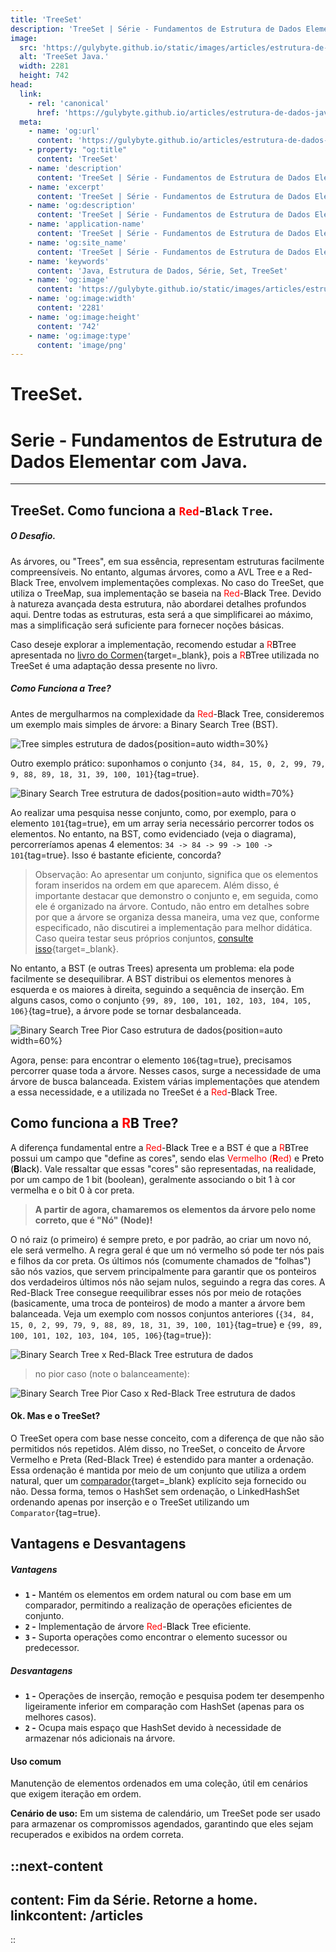 ```yaml
---
title: 'TreeSet'
description: 'TreeSet | Série - Fundamentos de Estrutura de Dados Elementar com Java.'
image:
  src: 'https://gulybyte.github.io/static/images/articles/estrutura-de-dados-java/binary-search-tree-pior-caso-x-red-black-tree.png'
  alt: 'TreeSet Java.'
  width: 2281
  height: 742
head:
  link:
    - rel: 'canonical'
      href: 'https://gulybyte.github.io/articles/estrutura-de-dados-java'
  meta:
    - name: 'og:url'
      content: 'https://gulybyte.github.io/articles/estrutura-de-dados-java'
    - property: "og:title"
      content: 'TreeSet'
    - name: 'description'
      content: 'TreeSet | Série - Fundamentos de Estrutura de Dados Elementar com Java.'
    - name: 'excerpt'
      content: 'TreeSet | Série - Fundamentos de Estrutura de Dados Elementar com Java.'
    - name: 'og:description'
      content: 'TreeSet | Série - Fundamentos de Estrutura de Dados Elementar com Java.'
    - name: 'application-name'
      content: 'TreeSet | Série - Fundamentos de Estrutura de Dados Elementar com Java.'
    - name: 'og:site_name'
      content: 'TreeSet | Série - Fundamentos de Estrutura de Dados Elementar com Java.'
    - name: 'keywords'
      content: 'Java, Estrutura de Dados, Série, Set, TreeSet'
    - name: 'og:image'
      content: 'https://gulybyte.github.io/static/images/articles/estrutura-de-dados-java/binary-search-tree-pior-caso-x-red-black-tree.png'
    - name: 'og:image:width'
      content: '2281'
    - name: 'og:image:height'
      content: '742'
    - name: 'og:image:type'
      content: 'image/png'
---
```


# TreeSet.

<h1 style="text-align: left; padding: 0em 0em !important; font-size: 2em">Serie - Fundamentos de Estrutura de Dados Elementar com Java.</h1>

---

## TreeSet. Como funciona a <span style="color: red;">`Red`</span>-<span style="color: black;">`Black`</span> `Tree`.

##### O Desafio.

As árvores, ou "Trees", em sua essência, representam estruturas facilmente compreensíveis. No entanto, algumas árvores, como a AVL Tree e a Red-Black Tree, envolvem implementações complexas. No caso do TreeSet, que utiliza o TreeMap, sua implementação se baseia na <span style="color: red;">Red</span>-<span style="color: black;">Black</span> Tree. Devido à natureza avançada desta estrutura, não abordarei detalhes profundos aqui. Dentre todas as estruturas, esta será a que simplificarei ao máximo, mas a simplificação será suficiente para fornecer noções básicas.

Caso deseje explorar a implementação, recomendo estudar a <span style="color: red;">R</span><span style="color: black;">B</span>Tree apresentada no [livro do Cormen](https://www.amazon.com.br/Introduction-Algorithms-Fourth-Thomas-Cormen/dp/026204630X/ref=sr_1_2){target=_blank}, pois a <span style="color: red;">R</span><span style="color: black;">B</span>Tree utilizada no TreeSet é uma adaptação dessa presente no livro.

##### Como Funciona a Tree?

Antes de mergulharmos na complexidade da <span style="color: red;">Red</span>-<span style="color: black;">Black</span> Tree, consideremos um exemplo mais simples de árvore: a Binary Search Tree (BST).

![Tree simples estrutura de dados](/static/images/articles/estrutura-de-dados-java/tree-classica.png){position=auto width=30%}

Outro exemplo prático: suponhamos o conjunto `{34, 84, 15, 0, 2, 99, 79, 9, 88, 89, 18, 31, 39, 100, 101}`{tag=true}.

![Binary Search Tree estrutura de dados](/static/images/articles/estrutura-de-dados-java/binary-search-tree.png){position=auto width=70%}

Ao realizar uma pesquisa nesse conjunto, como, por exemplo, para o elemento `101`{tag=true}, em um array seria necessário percorrer todos os elementos. No entanto, na BST, como evidenciado (veja o diagrama), percorreríamos apenas 4 elementos: `34 -> 84 -> 99 -> 100 -> 101`{tag=true}. Isso é bastante eficiente, concorda?

> Observação: Ao apresentar um conjunto, significa que os elementos foram inseridos na ordem em que aparecem. Além disso, é importante destacar que demonstro o conjunto e, em seguida, como ele é organizado na árvore. Contudo, não entro em detalhes sobre por que a árvore se organiza dessa maneira, uma vez que, conforme especificado, não discutirei a implementação para melhor didática. Caso queira testar seus próprios conjuntos, [consulte isso](https://www.cs.usfca.edu/~galles/visualization/Algorithms.html){target=_blank}.

No entanto, a BST (e outras Trees) apresenta um problema: ela pode facilmente se desequilibrar. A BST distribui os elementos menores à esquerda e os maiores à direita, seguindo a sequência de inserção. Em alguns casos, como o conjunto `{99, 89, 100, 101, 102, 103, 104, 105, 106}`{tag=true}, a árvore pode se tornar desbalanceada.

![Binary Search Tree Pior Caso estrutura de dados](/static/images/articles/estrutura-de-dados-java/binary-search-tree-pior-caso.png){position=auto width=60%}

Agora, pense: para encontrar o elemento `106`{tag=true}, precisamos percorrer quase toda a árvore. Nesses casos, surge a necessidade de uma árvore de busca balanceada. Existem várias implementações que atendem a essa necessidade, e a utilizada no TreeSet é a <span style="color: red;">Red</span>-<span style="color: black;">Black</span> Tree.

## Como funciona a <span style="color: red;">R</span><span style="color: black;">B</span> Tree?

A diferença fundamental entre a <span style="color: red;">Red</span>-<span style="color: black;">Black</span> Tree e a BST é que a <span style="color: red;">R</span><span style="color: black;">B</span>Tree possui um campo que "define as cores", sendo elas <span style="color: red;">Vermelho (**R**ed)</span> e <span style="color: black;">Preto (**B**lack)</span>. Vale ressaltar que essas "cores" são representadas, na realidade, por um campo de 1 bit (boolean), geralmente associando o bit 1 à cor vermelha e o bit 0 à cor preta.

> **A partir de agora, chamaremos os elementos da árvore pelo nome correto, que é "Nó" (Node)!**

O nó raiz (o primeiro) é sempre preto, e por padrão, ao criar um novo nó, ele será vermelho. A regra geral é que um nó vermelho só pode ter nós pais e filhos da cor preta. Os últimos nós (comumente chamados de "folhas") são nós vazios, que servem principalmente para garantir que os ponteiros dos verdadeiros últimos nós não sejam nulos, seguindo a regra das cores. A Red-Black Tree consegue reequilibrar esses nós por meio de rotações (basicamente, uma troca de ponteiros) de modo a manter a árvore bem balanceada. Veja um exemplo com nossos conjuntos anteriores (`{34, 84, 15, 0, 2, 99, 79, 9, 88, 89, 18, 31, 39, 100, 101}`{tag=true} e `{99, 89, 100, 101, 102, 103, 104, 105, 106}`{tag=true}):

![Binary Search Tree x Red-Black Tree estrutura de dados](/static/images/articles/estrutura-de-dados-java/binary-search-tree-x-red-black-tree.png)

> no pior caso (note o balanceamente):

![Binary Search Tree Pior Caso x Red-Black Tree estrutura de dados](/static/images/articles/estrutura-de-dados-java/binary-search-tree-pior-caso-x-red-black-tree.png)

#### Ok. Mas e o TreeSet?

O TreeSet opera com base nesse conceito, com a diferença de que não são permitidos nós repetidos. Além disso, no TreeSet, o conceito de Árvore Vermelho e Preta (Red-Black Tree) é estendido para manter a ordenação. Essa ordenação é mantida por meio de um conjunto que utiliza a ordem natural, quer um [comparador](https://docs.oracle.com/en/java/javase/21/docs/api/java.base/java/util/Comparator.html){target=_blank} explícito seja fornecido ou não. Dessa forma, temos o HashSet sem ordenação, o LinkedHashSet ordenando apenas por inserção e o TreeSet utilizando um `Comparator`{tag=true}.

## Vantagens e Desvantagens

##### Vantagens
 - **`1` -** Mantém os elementos em ordem natural ou com base em um comparador, permitindo a realização de operações eficientes de conjunto.
 - **`2` -** Implementação de árvore <span style="color: red;">Red</span>-<span style="color: black;">Black</span> Tree eficiente.
 - **`3` -** Suporta operações como encontrar o elemento sucessor ou predecessor.

##### Desvantagens
 - **`1` -** Operações de inserção, remoção e pesquisa podem ter desempenho ligeiramente inferior em comparação com HashSet (apenas para os melhores casos).
 - **`2` -** Ocupa mais espaço que HashSet devido à necessidade de armazenar nós adicionais na árvore.

#### Uso comum
Manutenção de elementos ordenados em uma coleção, útil em cenários que exigem iteração em ordem.

**Cenário de uso:** Em um sistema de calendário, um TreeSet pode ser usado para armazenar os compromissos agendados, garantindo que eles sejam recuperados e exibidos na ordem correta.

::next-content
---
content: Fim da Série. Retorne a home.
linkcontent: /articles
---
::
